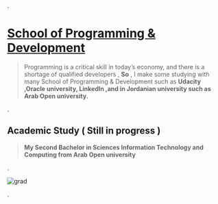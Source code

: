 
.


# [School of Programming & Development](https://www.udacity.com/school-of-programming)



> Programming is a critical skill in today’s economy, and there is a shortage of qualified developers , **So** , I make some studying with many School of Programming & Development such as **Udacity ,Oracle university, LinkedIn ,and in Jordanian university such as Arab Open university.**




.




## 		Academic Study  ( Still in progress )



> **My Second Bachelor in Sciences Information Technology and Computing from Arab Open university** 



.

![grad](https://user-images.githubusercontent.com/36210723/120186255-eeb9ed80-c21b-11eb-961a-4f445f319ed8.png)

.

